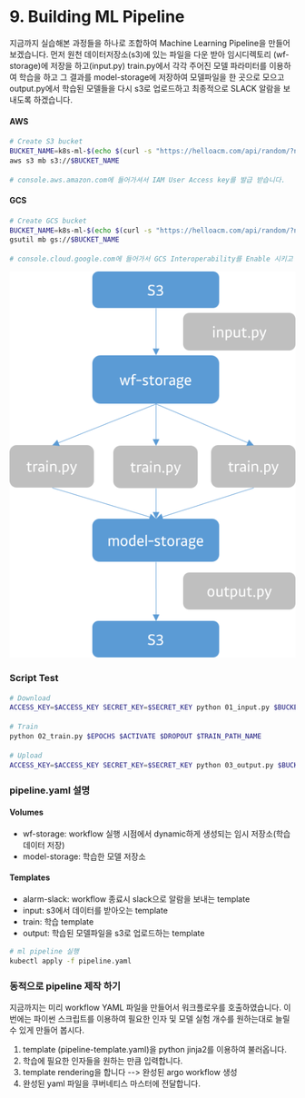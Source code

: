 # 9. Building ML Pipeline

지금까지 실습해본 과정들을 하나로 조합하여 Machine Learning Pipeline을 만들어 보겠습니다.
먼저 원천 데이터저장소(s3)에 있는 파일을 다운 받아 임시디렉토리 (wf-storage)에 저장을 하고(input.py)
train.py에서 각각 주어진 모델 파라미터를 이용하여 학습을 하고 그 결과를 model-storage에 저장하여 모델파일을 한 곳으로 모으고
output.py에서 학습된 모델들을 다시 s3로 업로드하고 최종적으로 SLACK 알람을 보내도록 하겠습니다.

#### AWS
```bash
# Create S3 bucket
BUCKET_NAME=k8s-ml-$(echo $(curl -s "https://helloacm.com/api/random/?n=5&x=2")| tr -d \")
aws s3 mb s3://$BUCKET_NAME

# console.aws.amazon.com에 들어가셔서 IAM User Access key를 발급 받습니다.
```

#### GCS
```bash
# Create GCS bucket
BUCKET_NAME=k8s-ml-$(echo $(curl -s "https://helloacm.com/api/random/?n=5&x=2")| tr -d \")
gsutil mb gs://$BUCKET_NAME

# console.cloud.google.com에 들어가서 GCS Interoperability를 Enable 시키고 Access key를 발급 받습니다.
```

![](img_pipeline.png)

### Script Test

```bash
# Download
ACCESS_KEY=$ACCESS_KEY SECRET_KEY=$SECRET_KEY python 01_input.py $BUCKET_NAME, $OBJECT_KEY $DOWNLOAD_FULL_PATH

# Train
python 02_train.py $EPOCHS $ACTIVATE $DROPOUT $TRAIN_PATH_NAME

# Upload
ACCESS_KEY=$ACCESS_KEY SECRET_KEY=$SECRET_KEY python 03_output.py $BUCKET_NAME, $UPLOAD_FULL_PATH
```

### pipeline.yaml 설명

#### Volumes
- wf-storage: workflow 실행 시점에서 dynamic하게 생성되는 임시 저장소(학습 데이터 저장)
- model-storage: 학습한 모델 저장소

#### Templates
- alarm-slack: workflow 종료시 slack으로 알람을 보내는 template
- input: s3에서 데이터를 받아오는 template
- train: 학습 template
- output: 학습된 모델파일을 s3로 업로드하는 template


```bash
# ml pipeline 실행
kubectl apply -f pipeline.yaml
```


### 동적으로 pipeline 제작 하기

지금까지는 미리 workflow YAML 파일을 만들어서 워크플로우를 호출하였습니다. 이번에는 파이썬 스크립트를 이용하여 필요한 인자 및 모델 실험 개수를 원하는대로 늘릴 수 있게 만들어 봅시다.

1. template (pipeline-template.yaml)을 python jinja2를 이용하여 불러옵니다.
2. 학습에 필요한 인자들을 원하는 만큼 입력합니다.
3. template rendering을 합니다 --> 완성된 argo workflow 생성
4. 완성된 yaml 파일을 쿠버네티스 마스터에 전달합니다.

